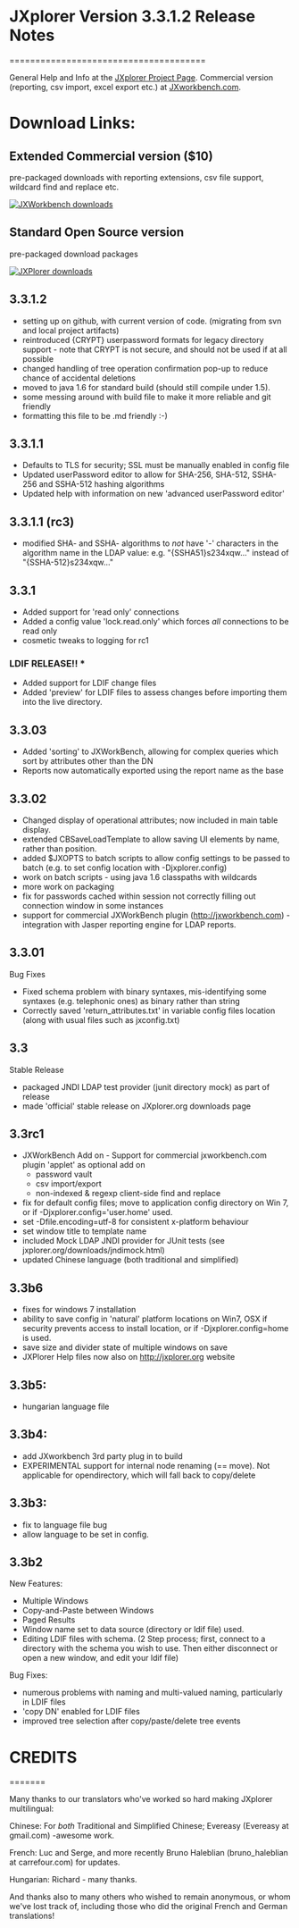 # JXplorer Version 3.3.1.2 Release Notes
======================================

General Help and Info at the [JXplorer Project Page](http://jxplorer.org/).
Commercial version (reporting, csv import, excel export etc.) at [JXworkbench.com](http://jxworkbench.com/).


# Download Links:

## Extended Commercial version ($10) 

pre-packaged downloads with reporting extensions, csv file support, wildcard find and replace etc.

  [![JXWorkbench downloads](http://jxplorer.org/get_jxw.png)](http://jxworkbench.com/JXWorkBench_Purchase.html)

## Standard Open Source version 

pre-packaged download packages

  [![JXPlorer downloads](http://jxplorer.org/get_jx.png)](http://jxplorer.org/downloads/users.html)


## 3.3.1.2

* setting up on github, with current version of code.  (migrating from svn and local project artifacts)
* reintroduced {CRYPT} userpassword formats for legacy directory support - note that CRYPT is not secure, and should not be used if at all possible
* changed handling of tree operation confirmation pop-up to reduce chance of accidental deletions
* moved to java 1.6 for standard build (should still compile under 1.5).
* some messing around with build file to make it more reliable and git friendly
* formatting this file to be .md friendly :-)

## 3.3.1.1

* Defaults to TLS for security; SSL must be manually enabled in config file
* Updated userPassword editor to allow for SHA-256, SHA-512, SSHA-256 and SSHA-512 hashing algorithms
* Updated help with information on new 'advanced userPassword editor'

## 3.3.1.1 (rc3)
 - modified SHA- and SSHA- algorithms to *not* have '-' characters in the algorithm name in the LDAP value:
e.g. "{SSHA51}s234xqw..." instead of "{SSHA-512}s234xqw..." 

## 3.3.1

* Added support for 'read only' connections
* Added a config value 'lock.read.only' which forces *all* connections to be read only
* cosmetic tweaks to logging for rc1

###  LDIF RELEASE!! *

* Added support for LDIF change files
* Added 'preview' for LDIF files to assess changes before importing them into the live directory.



## 3.3.03
* Added 'sorting' to JXWorkBench, allowing for complex queries which sort by attributes other than the DN
* Reports now automatically exported using the report name as the base

## 3.3.02
* Changed display of operational attributes; now included in main table display.
* extended CBSaveLoadTemplate to allow saving UI elements by name, rather than position.
* added $JXOPTS to batch scripts to allow config settings to be passed to batch (e.g. to set config location with -Djxplorer.config)
* work on batch scripts - using java 1.6 classpaths with wildcards
* more work on packaging
* fix for passwords cached within session not correctly filling out connection window in some instances
* support for commercial JXWorkBench plugin (http://jxworkbench.com) - integration with Jasper reporting engine for LDAP reports. 

## 3.3.01
Bug Fixes
* Fixed schema problem with binary syntaxes, mis-identifying some syntaxes
  (e.g. telephonic ones) as binary rather than string
* Correctly saved 'return_attributes.txt' in variable config files location
  (along with usual files such as jxconfig.txt)

## 3.3
Stable Release
* packaged JNDI LDAP test provider (junit directory mock) as part of release
* made 'official' stable release on JXplorer.org downloads page

## 3.3rc1
* JXWorkBench Add on - Support for commercial jxworkbench.com plugin 'applet' as optional add on
  * password vault
  * csv import/export
  * non-indexed & regexp client-side find and replace
* fix for default config files; move to application config directory on Win 7, or if -Djxplorer.config='user.home' used.
* set -Dfile.encoding=utf-8 for consistent x-platform behaviour
* set window title to template name
* included Mock LDAP JNDI provider for JUnit tests (see jxplorer.org/downloads/jndimock.html)
* updated Chinese language (both traditional and simplified) 

## 3.3b6
* fixes for windows 7 installation
* ability to save config in 'natural' platform locations on Win7, OSX if security
  prevents access to install location, or if -Djxplorer.config=home is used.
* save size and divider state of multiple windows on save
* JXPlorer Help files now also on http://jxplorer.org website

## 3.3b5:
* hungarian language file

## 3.3b4:
* add JXworkbench 3rd party plug in to build
* EXPERIMENTAL support for internal node renaming (== move). Not applicable for opendirectory, which will fall back to copy/delete

## 3.3b3:
* fix to language file bug
* allow language to be set in config.

## 3.3b2

New Features:

* Multiple Windows
* Copy-and-Paste between Windows
* Paged Results
* Window name set to data source (directory or ldif file) used. 
* Editing LDIF files with schema.  (2 Step process; first, connect to a directory
with the schema you wish to use.  Then either disconnect or open a new window, and
edit your ldif file)

Bug Fixes:
* numerous problems with naming and multi-valued naming, particularly in LDIF files
* 'copy DN' enabled for LDIF files
* improved tree selection after copy/paste/delete tree events

# CREDITS
=======

Many thanks to our translators who've worked so hard making JXplorer multilingual:

Chinese: For *both* Traditional and Simplified Chinese; Evereasy (Evereasy at gmail.com) -awesome work.

French:   Luc and Serge, and more recently Bruno Haleblian (bruno_haleblian at carrefour.com) for updates.

Hungarian: Richard - many thanks.

And thanks also to many others who wished to remain anonymous, or whom we've lost track of, including
those who did the original French and German translations!

